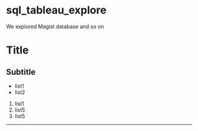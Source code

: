 # sql_tableau_explore
We explored Magist database and so on 

# Title

## Subtitle

- list1
- list2

1. list1
5. list5
5. list5


-----
